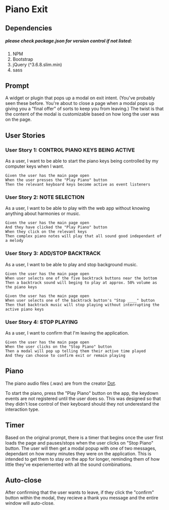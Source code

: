 # Piano Exit

## Dependencies

##### please check package.json for version control if not listed:

1. NPM
2. Bootstrap
3. jQuery (^3.6.8.slim.min)
4. sass

## Prompt

A widget or plugin that pops up a modal on exit intent. (You've probably seen these before. You're about to close a page when a modal pops up giving you a "final offer" of sorts to keep you from leaving.) The twist is that the content of the modal is customizable based on how long the user was on the page.

## User Stories
### User Story 1: CONTROL PIANO KEYS BEING ACTIVE
As a user, I want to be able to start the piano keys being controlled by my computer keys when I want.

```
Given the user has the main page open
When the user presses the "Play Piano" button
Then the relevant keyboard keys become active as event listeners
```

### User Story 2: NOTE SELECTION
As a user, I want to be able to play with the web app without knowing anything about harmonies or music.

```
Given the user has the main page open
And they have clicked the "Play Piano" button
When they click on the relevant keys
Then complex piano notes will play that all sound good independant of a melody
```

### User Story 3: ADD/STOP BACKTRACK
As a user, I want to be able to play and stop background music.

```
Given the user has the main page open
When user selects one of the five backtrack buttons near the bottom
Then a backtrack sound will beging to play at approx. 50% volume as the piano keys
```

```
Given the user has the main page open
When user selects one of the backtrack button's "Stop ____" button
Then that backtrack music will stop playing without interrupting the active piano keys
```


### User Story 4: STOP PLAYING
As a user, I want to confirm that I'm leaving the application.

```
Given the user has the main page open
When the user clicks on the "Stop Piano" button
Then a modal will pop up telling them their active time played
And they can choose to confirm exit or remain playing
```

## Piano
The piano audio files (.wav) are from the creator [Dot](https://www.noiiz.com/creators/110).

To start the piano, press the "Play Piano" button on the app, the keydown events are not registered until the user does so. This was designed so that they didn't lose control of their keyboard should they not underestand the interaction type. 

## Timer
Based on the original prompt, there is a timer that begins once the user first loads the page and pauses/stops when the user clicks on "Stop Piano" button. The user will then get a modal popup with one of two messages, dependant on how many minutes they were on the application. This is intended to get them to stay on the app for longer, reminding them of how little they've experiemented with all the sound combinations. 

## Auto-close
After confirming that the user wants to leave, if they click the "confirm" button within the modal, they recieve a thank you message and the entire window will auto-close. 
